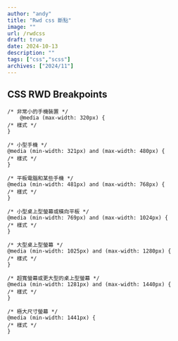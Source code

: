 ```yaml
---
author: "andy"
title: "Rwd css 斷點"
image: ""
url: /rwdcss
draft: true
date: 2024-10-13
description: ""
tags: ["css","scss"]
archives: ["2024/11"]
---
```

## CSS RWD Breakpoints
    /* 非常小的手機裝置 */
        @media (max-width: 320px) {
    /* 樣式 */
    }

    /* 小型手機 */
    @media (min-width: 321px) and (max-width: 480px) {
    /* 樣式 */
    }

    /* 平板電腦和某些手機 */
    @media (min-width: 481px) and (max-width: 768px) {
    /* 樣式 */
    }

    /* 小型桌上型螢幕或橫向平板 */
    @media (min-width: 769px) and (max-width: 1024px) {
    /* 樣式 */
    }

    /* 大型桌上型螢幕 */
    @media (min-width: 1025px) and (max-width: 1280px) {
    /* 樣式 */
    }

    /* 超寬螢幕或更大型的桌上型螢幕 */
    @media (min-width: 1281px) and (max-width: 1440px) {
    /* 樣式 */
    }

    /* 極大尺寸螢幕 */
    @media (min-width: 1441px) {
    /* 樣式 */
    }
